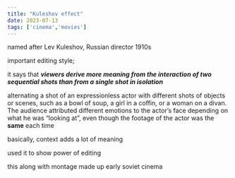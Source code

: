 ```yaml
---
title: "Kuleshov effect"
date: 2023-07-13
tags: ['cinema','movies']
---
```


named after Lev Kuleshov, Russian director
1910s

important editing style; 

it says that ***viewers derive more meaning from the interaction of two sequential shots than from a single shot in isolation***

alternating a shot of an expressionless actor with different shots of objects or scenes, such as a bowl of soup, a girl in a coffin, or a woman on a divan. The audience attributed different emotions to the actor’s face depending on what he was “looking at”, even though the footage of the actor was the **same** each time

basically, context adds a lot of meaning

used it to show power of editing

this along with montage made up early soviet cinema